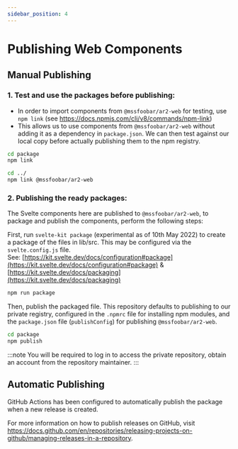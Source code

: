 ```yaml
---
sidebar_position: 4
---
```


# Publishing Web Components

## Manual Publishing

### 1. Test and use the packages before publishing:

-   In order to import components from `@mssfoobar/ar2-web` for testing, use `npm link`
    (see <https://docs.npmjs.com/cli/v8/commands/npm-link>)
-   This allows us to use components from `@mssfoobar/ar2-web` without adding it as a dependency in `package.json`.
    We can then test against our local copy before actually publishing them to the npm registry.

```bash
cd package
npm link

cd ../
npm link @mssfoobar/ar2-web
```

### 2. Publishing the ready packages:

The Svelte components here are published to `@mssfoobar/ar2-web`, to package and publish the components,
perform the following steps:

First, run `svelte-kit package` (experimental as of 10th May 2022) to create a package of the files in lib/src.
This may be configured via the `svelte.config.js` file.  
See: [https://kit.svelte.dev/docs/configuration#package](https://kit.svelte.dev/docs/configuration#package) & [https://kit.svelte.dev/docs/packaging](https://kit.svelte.dev/docs/packaging)

```bash
npm run package
```

Then, publish the packaged file. This repository defaults to publishing to our private registry, configured in the `.npmrc` file for installing npm modules, and the `package.json` file (`publishConfig`) for publishing `@mssfoobar/ar2-web`.

```bash
cd package
npm publish
```

:::note
You will be required to log in to access the private repository, obtain an account from the repository maintainer.
:::

## Automatic Publishing

GitHub Actions has been configured to automatically publish the package when a new release is created.

For more information on how to publish releases on GitHub, visit
https://docs.github.com/en/repositories/releasing-projects-on-github/managing-releases-in-a-repository.
